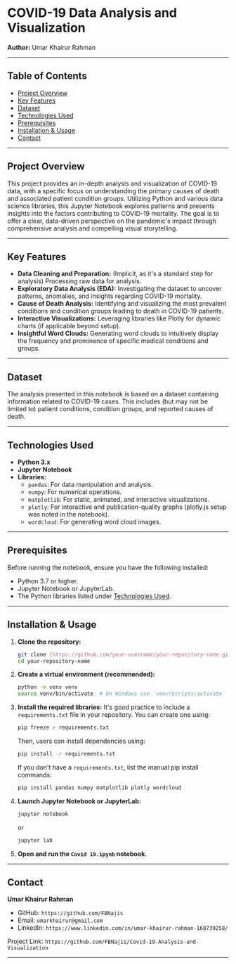 # COVID-19 Data Analysis and Visualization

**Author:** Umar Khairur Rahman

---

## Table of Contents
* [Project Overview](#project-overview)
* [Key Features](#key-features)
* [Dataset](#dataset)
* [Technologies Used](#technologies-used)
* [Prerequisites](#prerequisites)
* [Installation & Usage](#installation--usage)
* [Contact](#contact)

---

## Project Overview

This project provides an in-depth analysis and visualization of COVID-19 data, with a specific focus on understanding the primary causes of death and associated patient condition groups. Utilizing Python and various data science libraries, this Jupyter Notebook explores patterns and presents insights into the factors contributing to COVID-19 mortality. The goal is to offer a clear, data-driven perspective on the pandemic's impact through comprehensive analysis and compelling visual storytelling.

---

## Key Features

* **Data Cleaning and Preparation:** (Implicit, as it's a standard step for analysis) Processing raw data for analysis.
* **Exploratory Data Analysis (EDA):** Investigating the dataset to uncover patterns, anomalies, and insights regarding COVID-19 mortality.
* **Cause of Death Analysis:** Identifying and visualizing the most prevalent conditions and condition groups leading to death in COVID-19 patients.
* **Interactive Visualizations:** Leveraging libraries like Plotly for dynamic charts (if applicable beyond setup).
* **Insightful Word Clouds:** Generating word clouds to intuitively display the frequency and prominence of specific medical conditions and groups.

---

## Dataset

The analysis presented in this notebook is based on a dataset containing information related to COVID-19 cases. This includes (but may not be limited to) patient conditions, condition groups, and reported causes of death.

---

## Technologies Used

* **Python 3.x**
* **Jupyter Notebook**
* **Libraries:**
    * `pandas`: For data manipulation and analysis.
    * `numpy`: For numerical operations.
    * `matplotlib`: For static, animated, and interactive visualizations.
    * `plotly`: For interactive and publication-quality graphs (plotly.js setup was noted in the notebook).
    * `wordcloud`: For generating word cloud images.

---

## Prerequisites

Before running the notebook, ensure you have the following installed:
* Python 3.7 or higher.
* Jupyter Notebook or JupyterLab.
* The Python libraries listed under [Technologies Used](#technologies-used).

---

## Installation & Usage

1.  **Clone the repository:**
    ```bash
    git clone [https://github.com/your-username/your-repository-name.git](https://github.com/your-username/your-repository-name.git)
    cd your-repository-name
    ```
2.  **Create a virtual environment (recommended):**
    ```bash
    python -m venv venv
    source venv/bin/activate  # On Windows use `venv\Scripts\activate`
    ```
3.  **Install the required libraries:**
    It's good practice to include a `requirements.txt` file in your repository. You can create one using:
    ```bash
    pip freeze > requirements.txt
    ```
    Then, users can install dependencies using:
    ```bash
    pip install -r requirements.txt
    ```
    If you don't have a `requirements.txt`, list the manual pip install commands:
    ```bash
    pip install pandas numpy matplotlib plotly wordcloud
    ```
4.  **Launch Jupyter Notebook or JupyterLab:**
    ```bash
    jupyter notebook
    ```
    or
    ```bash
    jupyter lab
    ```
5.  **Open and run the `Covid 19.ipynb` notebook.**

---

## Contact

**Umar Khairur Rahman**
* GitHub: `https://github.com/FBNajis` 
* Email: `umarkhairur@gmail.com` 
* LinkedIn: `https://www.linkedin.com/in/umar-khairur-rahman-168739258/`

Project Link: `https://github.com/FBNajis/Covid-19-Analysis-and-Visualization`

---
